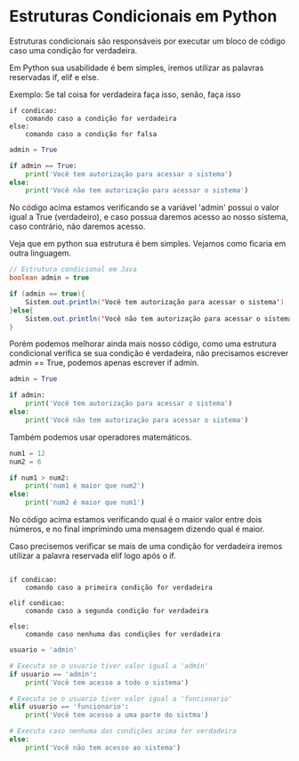 # Estruturas Condicionais em Python
Estruturas condicionais são responsáveis por executar um bloco de código caso uma condição for verdadeira.

Em Python sua usabilidade é bem simples, iremos utilizar as palavras reservadas if, elif e else.

Exemplo: Se tal coisa for verdadeira faça isso, senão, faça isso

```
if condicao:
    comando caso a condição for verdadeira
else:
    comando caso a condição for falsa
```


```python
admin = True

if admin == True:
    print('Você tem autorização para acessar o sistema')
else:
    print('Você não tem autorização para acessar o sistema')
```

No código acima estamos verificando se a variável 'admin' possui o valor igual a True (verdadeiro), e caso possua daremos acesso ao nosso sistema, caso contrário, não daremos acesso.

Veja que em python sua estrutura é bem simples. Vejamos como ficaria em outra linguagem.

```java
// Estrutura condicional em Java
boolean admin = true

if (admin == true){
    Sistem.out.println('Você tem autorização para acessar o sistema')
}else{
    Sistem.out.println('Você não tem autorização para acessar o sistema')
}
```

Porém podemos melhorar ainda mais nosso código, como uma estrutura condicional verifica se sua condição é verdadeira, não precisamos escrever admin == True, podemos apenas escrever if admin.

```python
admin = True

if admin:
    print('Você tem autorização para acessar o sistema')
else:
    print('Você não tem autorização para acessar o sistema')
```

Também podemos usar operadores matemáticos.

```python
num1 = 12
num2 = 6

if num1 > num2:
    print('num1 é maior que num2')
else:
    print('num2 é maior que num1')
```

No código acima estamos verificando qual é o maior valor entre dois números, e no final imprimindo uma mensagem dizendo qual é maior.

Caso precisemos verificar se mais de uma condição for verdadeira iremos utilizar a palavra reservada elif logo após o if.

```

if condicao:
    comando caso a primeira condição for verdadeira

elif condicao:
    comando caso a segunda condição for verdadeira

else:
    comando caso nenhuma das condições for verdadeira
```

```python
usuario = 'admin'

# Executa se o usuario tiver valor igual a 'admin'
if usuario == 'admin':
    print('Você tem acesso a todo o sistema')

# Executa se o usuario tiver valor igual a 'funcionario'
elif usuario == 'funcionario':
    print('Você tem acesso a uma parte do sistma')

# Executa caso nenhuma das condições acima for verdadeira
else:
    print('Você não tem acesso ao sistema')
```